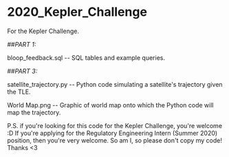 # 2020_Kepler_Challenge
For the Kepler Challenge.

##*PART 1:*

bloop_feedback.sql -- SQL tables and example queries.

##*PART 3:*

satellite_trajectory.py -- Python code simulating a satellite's trajectory given the TLE.

World Map.png -- Graphic of world map onto which the Python code will map the trajectory.

P.S. if you're looking for this code for the Kepler Challenge, you're welcome :D If you're applying for the Regulatory Engineering Intern (Summer 2020) position, then you're very welcome. So am I, so please don't copy my code! Thanks <3
